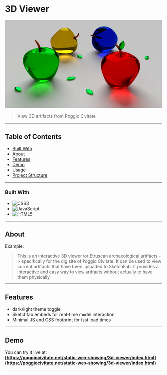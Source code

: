 # 3D Viewer

![Banner or Logo Image](imgs/readmecover.jpg) <!-- optional -->

> View 3D artifacts from Poggio Civitate

---

## Table of Contents

- [Built With](#build-with)
- [About](#about)
- [Features](#features)
- [Demo](#demo)
- [Usage](#usage)
- [Project Structure](#project-structure)

---

### Built With

* ![CSS3](https://img.shields.io/badge/CSS3-1572B6?style=for-the-badge&logo=css3&logoColor=white)
* ![JavaScript](https://img.shields.io/badge/JavaScript-F7DF1E?style=for-the-badge&logo=javascript&logoColor=black)
* ![HTML5](https://img.shields.io/badge/HTML5-E34F26?style=for-the-badge&logo=html5&logoColor=white)

---

## About

Example:
> This is an interactive 3D viewer for Etruscan archaeological artifacts -> specifically for the dig site of Poggio Civitate. It can be used to view current artifacts that have been uploaded to SketchFab. It provides a interactive and easy way to view artifacts without actually to have them physically

---

## Features

- dark/light theme toggle
- Sketchfab embeds for real-time model interaction
- Minimal JS and CSS footprint for fast load times

---

## Demo

You can try it live at:  
**[https://poggiocivitate.net/static-web-showing/3d-viewer/index.html](https://poggiocivitate.net/static-web-showing/3d-viewer/index.html)**

---
